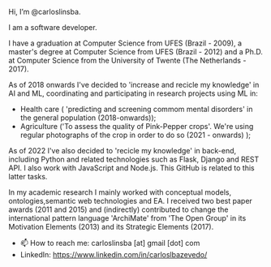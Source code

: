  Hi, I’m @carloslinsba. 

I am a software developer.

I have a graduation at Computer Science from UFES (Brazil - 2009), a master's degree at Computer Science from UFES (Brazil - 2012) and a Ph.D. at Computer Science from the University of Twente (The Netherlands - 2017).

As of 2018 onwards I've decided to 'increase and recicle my knowledge' in AI and ML, coordinating and participating in research projects using ML in:
- Health care ( 'predicting and screening commom mental disorders' in the general population (2018-onwards)); 
- Agriculture ('To assess the quality of Pink-Pepper crops'.  We're using regular photographs of the crop in order to do so (2021 - onwards) );

As of 2022 I've also decided to 'recicle my knowledge' in back-end, including Python and related technologies such as Flask, Django and REST API. I also work with JavaScript and Node.js.
This GitHub is related to this latter tasks.

In my academic research I mainly worked with conceptual models, ontologies,semantic web technologies and EA.  I received two best paper awards (2011 and 2015) and (indirectly) contributed to change the international pattern language 'ArchiMate' from 'The Open Group' in its Motivation Elements (2013) and its Strategic Elements (2017). 


 
- 📫 How to reach me: carloslinsba [at] gmail [dot] com
- LinkedIn:  https://www.linkedin.com/in/carloslbazevedo/


